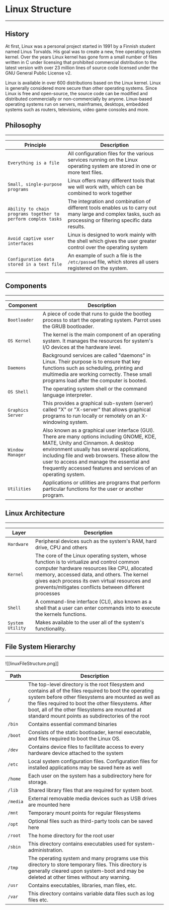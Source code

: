 # Linux Structure
---
## History
At first, Linux was a personal project started in 1991 by a Finnish student named Linus Torvalds. His goal was to create a new, free operating system kernel. Over the years Linux kernel has gone form a small number of files written in C under licensing that prohibited commercial distribution to the latest version with over 23 million lines of source code licensed under the GNU General Public License v2.

Linux is available in over 600 distributions based on the Linux kernel. Linux is generally considered more secure than other operating systems. Since Linux is free and open-source, the source code can be modified and distributed commercially or non-commercially by anyone. Linux-based operating systems run on servers, mainframes, desktops, embedded systems such as routers, televisions, video game consoles and more.

## Philosophy
---
| Principle                                                     | Description                                                                                                                                                     |
| ------------------------------------------------------------- | --------------------------------------------------------------------------------------------------------------------------------------------------------------- |
| `Everything is a file`                                        | All configuration files for the various services running on the Linux operating system are stored in one or more text files.                                    |
| `Small, single-purpose programs`                              | Linux offers many different tools that we will work with, which can be combined to work together                                                                |
| `Ability to chain programs together to perform complex tasks` | The integration and combination of different tools enables us to carry out many large and complex tasks, such as processing or filtering specific data results. |
| `Avoid captive user interfaces`                               | Linux is designed to work mainly with the shell which gives the user greater control over the operating system                                                  |
| `Configuration data stored in a text file`                    | An example of such a file is the `/etc/passwd` file, which stores all users registered on the system.                                                                                                                  | 

## Components
---
| Component         | Description                                                                                                                                                                                                                                                                                                                                   |
| ----------------- | --------------------------------------------------------------------------------------------------------------------------------------------------------------------------------------------------------------------------------------------------------------------------------------------------------------------------------------------- |
| `Bootloader`      | A piece of code that runs to guide the bootleg process to start the operating system. Parrot uses the GRUB bootloader.                                                                                                                                                                                                                        |
| `OS Kernel`       | The kernel is the main component of an operating system. It manages the resources for system's I/O devices at the hardware level.                                                                                                                                                                                                             |
| `Daemons`         | Background services are called "daemons" in Linux. Their purpose is to ensure that key functions such as scheduling, printing and multimedia are working correctly. These small programs load after the computer is booted.                                                                                                                   |
| `OS Shell`        | The operating system shell or the command language interpreter.                                                                                                                                                                                                                                                                               |
| `Graphics Server` | This provides a graphical sub-system (server) called "X" or "X-server" that allows graphical programs to run locally or remotely on an X-windowing system.                                                                                                                                                                                    |
| `Window Manager`  | Also known as a graphical user interface (GUI). There are many options including GNOME, KDE, MATE, Unity and Cinnamon. A desktop environment usually has several applications, including file and web browsers. These allow the user to access and manage the essential and frequently accessed features and services of an operating system. |
| `Utilities`       | Applications or utilities are programs that perform particular functions for the user or another program.                                                                                                                                                                                                                                     | 
## Linux Architecture
---
| Layer            | Description                                                                                                                                                                                                                                                                                        |
| ---------------- | -------------------------------------------------------------------------------------------------------------------------------------------------------------------------------------------------------------------------------------------------------------------------------------------------- |
| `Hardware`       | Peripheral devices such as the system's RAM, hard drive, CPU and others                                                                                                                                                                                                                            |
| `Kernel`         | The core of the Linux operating system, whose function is to virtualize and control common computer hardware resources like CPU, allocated memory, accessed data, and others. The kernel gives each process its own virtual resources and prevents/mitigates conflicts between different processes |
| `Shell`          | A command-line interface (CLI), also known as a shell that a user can enter commands into to execute the kernels functions.                                                                                                                                                                        |
| `System Utility` | Makes available to the user all of the system's functionality.                                                                                                                                                                                                                                     | 

## File System Hierarchy
---
![[linuxFileStructure.png]]

| Path     | Description                                                                                                                                                                                                                                                                                                                      |
| -------- | -------------------------------------------------------------------------------------------------------------------------------------------------------------------------------------------------------------------------------------------------------------------------------------------------------------------------------- |
| `/`      | The top-level directory is the root filesystem and contains all of the files required to boot the operating system before other filesystems are mounted as well as the files required to boot the other filesystems. After boot, all of the other filesystems are mounted at standard mount points as subdirectories of the root |
| `/bin`   | Contains essential command binaries                                                                                                                                                                                                                                                                                              |
| `/boot`  | Consists of the static bootloader, kernel executable, and files required to boot the Linux OS.                                                                                                                                                                                                                                   |
| `/dev`   | Contains device files to facilitate access to every hardware device attached to the system                                                                                                                                                                                                                                       |
| `/etc`   | Local system configuration files. Configuration files for installed applications may be saved here as well                                                                                                                                                                                                                       |
| `/home`  | Each user on the system has a subdirectory here for storage.                                                                                                                                                                                                                                                                     |
| `/lib`   | Shared library files that are required for system boot.                                                                                                                                                                                                                                                                          |
| `/media` | External removable media devices such as USB drives are mounted here                                                                                                                                                                                                                                                             |
| `/mnt`   | Temporary mount points for regular filesystems                                                                                                                                                                                                                                                                                   |
| `/opt`   | Optional files such as third-party tools can be saved here                                                                                                                                                                                                                                                                       |
| `/root`  | The home directory for the root user                                                                                                                                                                                                                                                                                             |
| `/sbin`  | This directory contains executables used for system-administration.                                                                                                                                                                                                                                                              |
| `/tmp`   | The operating system and many programs use this directory to store temporary files. This directory is generally cleared upon system-boot and may be deleted at other times without any warning.                                                                                                                                  |
| `/usr`   | Contains executables, libraries, man files, etc.                                                                                                                                                                                                                                                                                 |
| `/var`   | This directory contains variable data files such as log files etc.                                                                                                                                                                                                                                                               | 

